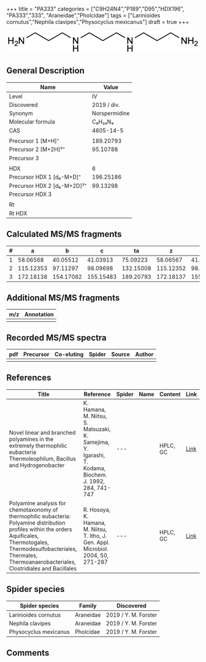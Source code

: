 +++
title = "PA333"
categories = ["C9H24N4","P189","D95","HDX196",
"PA333","333",
"Araneidae","Pholcidae"]
tags = ["Larinioides cornutus","Nephila clavipes","Physocyclus mexicanus"]
draft = true
+++

![](/img/PA333.png)

## General Description

| Name                        | Value         |
|-----------------------------|---------------|
| Level                       | IV            |
| Discovered                  | 2019 / div.   |
| Synonym                     | Norspermidine |
| Molecular formula           | C₉H₂₄N₄       |
| CAS                         | 4605-14-5     |
|                             |               |
| Precursor 1 [M+H]⁺          | 189.20793     |
| Precursor 2 [M+2H]²⁺        | 95.10788      |
| Precursor 3                 |               |
|                             |               |
| HDX                         | 6             |
| Precursor HDX 1 [d₆-M+D]⁺   | 196.25186     |
| Precursor HDX 2 [d₆-M+2D]²⁺ | 99.13298      |
| Precursor HDX 3             |               |
|                             |               |
| Rt                          |               |
| Rt HDX                      |               |

## Calculated MS/MS fragments

| # | a         | b         | c         | ta        | z         | y         | tz        |
|---|-----------|-----------|-----------|-----------|-----------|-----------|-----------|
| 1 | 58.06568  | 40.05512  | 41.03913  | 75.09223  | 58.06567  | 41.03912  | 75.09222  |
| 2 | 115.12353 | 97.11297  | 98.09698  | 132.15008 | 115.12352 | 98.09697  | 132.15007 |
| 3 | 172.18138 | 154.17082 | 155.15483 | 189.20793 | 172.18137 | 155.15482 | 189.20792 |

## Additional MS/MS fragments

| m/z | Annotation |
|-----|------------|
|     |            |

## Recorded MS/MS spectra

| pdf | Precursor | Co-eluting | Spider | Source | Author |
|-----|-----------|------------|--------|--------|--------|
|     |           |            |        |        |        |

## References

| Title  | Reference | Spider | Name | Content | Link |
|--------|-----------|--------|------|---------|------|
| Novel linear and branched polyamines in the extremely thermophilic eubacteria Thermoleophilum, Bacillus and Hydrogenobacter | K. Hamana, M. Niitsu, S. Matsuzaki, K. Samejima, Y. Igarashi, T. Kodama, Biochem. J. 1992, 284, 741-747 | ---           |      | HPLC, GC                          | [Link](http://www.biochemj.org/content/284/3/741) |
| Polyamine analysis for chemotaxonomy of thermophilic eubacteria: Polyamine distribution profiles within the orders Aquificales, Thermotogales, Thermodesulfobacteriales, Thermales, Thermoanaerobacteriales, Clostridiales and Bacillales | R. Hosoya, K. Hamana, M. Niitsu, T. Itho, J. Gen. Appl. Microbiol. 2004, 50, 271-287                                     | ---                        |            | HPLC, GC            | [Link](https://www.jstage.jst.go.jp/article/jgam/50/5/50_5_271/_article) |

## Spider species

| Spider species        | Family    | Discovered           |
|-----------------------|-----------|----------------------|
| Larinioides cornutus  | Araneidae | 2019 / Y. M. Forster |
| Nephila clavipes      | Araneidae | 2019 / Y. M. Forster |
| Physocyclus mexicanus | Pholcidae | 2019 / Y. M. Forster |

## Comments
